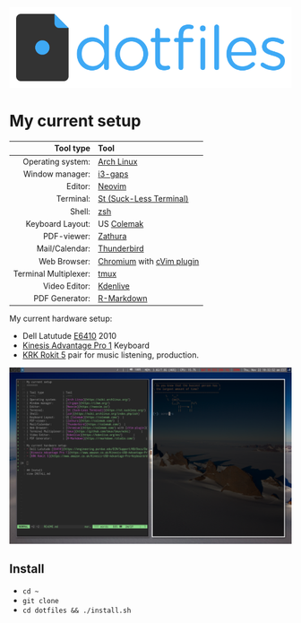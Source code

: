 <p align="center">
<img src="dotfiles-logo.png" width=550px>
</p>


My current setup
=======

| Tool type            | Tool                                                       |
| ---:                 | :---                                                       |
| Operating system:    | [Arch Linux](https://wiki.archlinux.org/)                  |
| Window manager:      | [i3-gaps](https://i3wm.org/)                               |
| Editor:              | [Neovim](https://neovim.io/)                               |
| Terminal:            | [St (Suck-Less Terminal)](https://st.suckless.org/)        |
| Shell:               | [zsh](https://wiki.archlinux.org/index.php/zsh)            |
| Keyboard Layout:     | US [Colemak](https://colemak.com/)  |
| PDF-viewer:          | [Zathura](https://colemak.com/)  |
| Mail/Calendar:       | [Thunderbird](https://colemak.com/)  |
| Web Browser:         | [Chromium](https://colemak.com/) with [cVim plugin](https://chrome.google.com/webstore/detail/cvim/ihlenndgcmojhcghmfjfneahoeklbjjh)|
| Terminal Multiplexer:| [tmux](https://github.com/tmux/tmux/wiki)       |
| Video Editor:        | [Kdenlive](https://kdenlive.org/en/)       |
| PDF Generator:       | [R-Markdown](https://rmarkdown.rstudio.com/)       |

My current hardware setup:
- Dell Latutude [E6410](https://engineering.purdue.edu/ECN/Support/KB/Docs/DellModelYears) 2010
- [Kinesis Advantage Pro 1](https://www.amazon.com/Kinesis-USB-Advantage-Pro-Keyboard/dp/B004X9B3JQ) Keyboard
- [KRK Rokit 5](https://www.amazon.com/Kinesis-USB-Advantage-Pro-Keyboard/dp/B004X9B3JQ) pair for music listening, production.

![preview](preview.png)

## Install
 -   `cd ~`
 -   `git clone`
 -   `cd dotfiles && ./install.sh`
